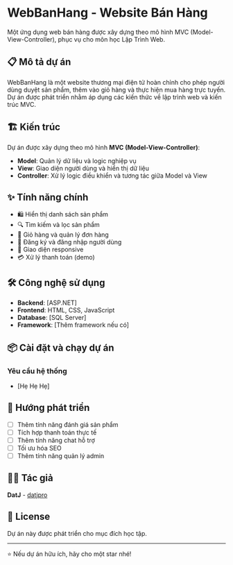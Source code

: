 # WebBanHang - Website Bán Hàng

Một ứng dụng web bán hàng được xây dựng theo mô hình MVC (Model-View-Controller), phục vụ cho môn học Lập Trình Web.

## 📋 Mô tả dự án

WebBanHang là một website thương mại điện tử hoàn chỉnh cho phép người dùng duyệt sản phẩm, thêm vào giỏ hàng và thực hiện mua hàng trực tuyến. Dự án được phát triển nhằm áp dụng các kiến thức về lập trình web và kiến trúc MVC.

## 🏗️ Kiến trúc

Dự án được xây dựng theo mô hình **MVC (Model-View-Controller)**:

- **Model**: Quản lý dữ liệu và logic nghiệp vụ
- **View**: Giao diện người dùng và hiển thị dữ liệu
- **Controller**: Xử lý logic điều khiển và tương tác giữa Model và View

## ✨ Tính năng chính

- 🛍️ Hiển thị danh sách sản phẩm
- 🔍 Tìm kiếm và lọc sản phẩm
- 🛒 Giỏ hàng và quản lý đơn hàng
- 👤 Đăng ký và đăng nhập người dùng
- 📱 Giao diện responsive
- 💳 Xử lý thanh toán (demo)

## 🛠️ Công nghệ sử dụng

- **Backend**: [ASP.NET]
- **Frontend**: HTML, CSS, JavaScript
- **Database**: [SQL Server]
- **Framework**: [Thêm framework nếu có]

## 📦 Cài đặt và chạy dự án

### Yêu cầu hệ thống
- [Hẹ Hẹ Hẹ]

## 🎯 Hướng phát triển

- [ ] Thêm tính năng đánh giá sản phẩm
- [ ] Tích hợp thanh toán thực tế
- [ ] Thêm tính năng chat hỗ trợ
- [ ] Tối ưu hóa SEO
- [ ] Thêm tính năng quản lý admin

## 👨‍💻 Tác giả

**DatJ** - [datjpro](https://github.com/datjpro)

## 📄 License

Dự án này được phát triển cho mục đích học tập.

---

⭐ Nếu dự án hữu ích, hãy cho một star nhé!

